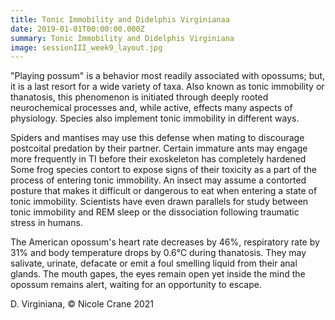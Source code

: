 ```yaml
---
title: Tonic Immobility and Didelphis Virginianaa
date: 2019-01-01T00:00:00.000Z
summary: Tonic Immobility and Didelphis Virginiana
image: sessionIII_week9_layout.jpg
---
```


"Playing possum" is a behavior most readily associated with opossums; but, it is a last resort for a wide variety of taxa.  Also known as tonic immobility or thanatosis, this phenomenon is initiated through deeply rooted neurochemical processes and, while active, effects many aspects of physiology. Species also implement tonic immobility in different ways.

Spiders and mantises may use this defense when mating to discourage postcoital predation by their partner.  Certain immature ants may engage more frequently in TI before their exoskeleton has completely hardened Some frog species contort to expose signs of their toxicity as a part of the process of entering tonic immobility. An insect may assume a contorted posture that makes it difficult or dangerous to eat when entering a state of tonic immobility. Scientists have even drawn parallels for study between tonic immobility and REM sleep or the dissociation following traumatic stress in humans.

The American opossum's heart rate decreases by 46%, respiratory rate by 31% and body temperature drops by 0.6°C during thanatosis.  They may salivate, urinate, defacate or emit a foul smelling liquid from their anal glands. The mouth gapes, the eyes remain open yet inside the mind the opossum remains alert, waiting for an opportunity to escape.

D. Virginiana, © Nicole Crane 2021

